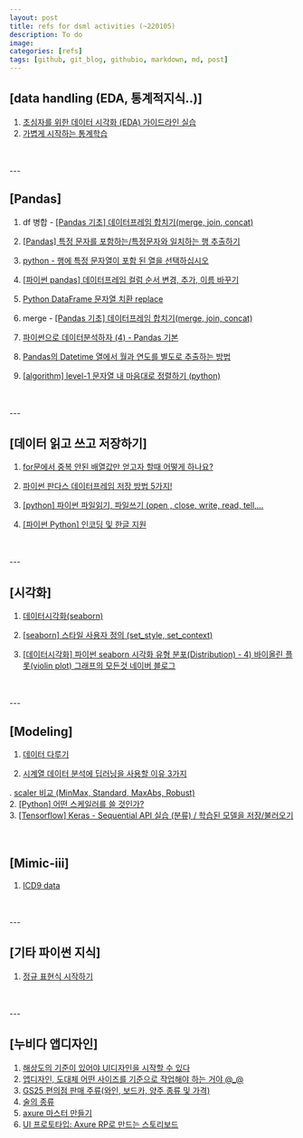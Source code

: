 ```yaml
---
layout: post
title: refs for dsml activities (~220105)
description: To do
image:
categories: [refs]
tags: [github, git_blog, githubio, markdown, md, post]
---
```


## [data handling (EDA, 통계적지식..)]
1. [초심자를 위한 데이터 시각화 (EDA) 가이드라인 실습](https://medium.com/bondata/%EC%B4%88%EC%8B%AC%EC%9E%90%EB%A5%BC-%EC%9C%84%ED%95%9C-%EB%8D%B0%EC%9D%B4%ED%84%B0-%EC%8B%9C%EA%B0%81%ED%99%94-eda-%EA%B0%80%EC%9D%B4%EB%93%9C%EB%9D%BC%EC%9D%B8-%EC%8B%A4%EC%8A%B5-62d11f93e17e) <br>
2. [가볍게 시작하는 통계학습](https://www.rubypaper.co.kr/m/31) <br>

<br>
<br>
---


## [Pandas] <br>
1. df 병합 - [[Pandas 기초] 데이터프레임 합치기(merge, join, concat)](https://yganalyst.github.io/data_handling/Pd_12/) <br>
2. [[Pandas] 특정 문자를 포함하는/특정문자와 일치하는 행 추출하기](https://zephyrus1111.tistory.com/46) <br>
3. [python - 행에 특정 문자열이 포함 된 열을 선택하십시오](https://www.python2.net/questions-999014.htm) <br>

4. [[파이썬 pandas] 데이터프레임 컬럼 순서 변경, 추가, 이름 바꾸기](https://hogni.tistory.com/51) <br>

5. [Python DataFrame 문자열 치환 replace](https://ponyozzang.tistory.com/613) <br>

6. merge - [[Pandas 기초] 데이터프레임 합치기(merge, join, concat)](https://yganalyst.github.io/data_handling/Pd_12/) <br>
7. [파이썬으로 데이터분석하자 (4) - Pandas 기본](https://sacko.tistory.com/18) <br>
8. [Pandas의 Datetime 열에서 월과 연도를 별도로 추출하는 방법](https://www.delftstack.com/ko/howto/python-pandas/how-to-extract-month-and-year-separately-from-datetime-column-in-pandas/) <br>
9. [[algorithm] level-1 문자열 내 마음대로 정렬하기 (python)](https://ychae-leah.tistory.com/42) <br>
<br>
<br>
---


## [데이터 읽고 쓰고 저장하기] <br>
1. [for문에서 중복 안된 배열값만 얻고자 할때 어떻게 하나요?](https://kldp.org/node/25288) <br>
2. [파이썬 판다스 데이터프레임 저장 방법 5가지!](https://tariat.tistory.com/583) <br>
3. [[python] 파이썬 파일읽기, 파일쓰기 (open , close, write, read, tell,...](https://blockdmask.tistory.com/454) <br>

4. [[파이썬 Python] 인코딩 및 한글 지원](https://lep9595.tistory.com/53) <br>
<br>
<br>
---


## [시각화] <br>
1. [데이터시각화(seaborn)](https://wikidocs.net/86290) <br>
2. [[seaborn] 스타일 사용자 정의 (set_style, set_context)](https://hleecaster.com/python-seaborn-set-style-and-context/) <br>

3. [[데이터시각화] 파이썬 seaborn   시각화 유형   분포(Distribution) - 4) 바이올린 플롯(violin plot) 그래프의 모든것   네이버 블로그](https://blog.naver.com/PostView.nhn?blogId=youji4ever&logNo=221864110030) <br>
<br>
<br>
---


## [Modeling] <br>
1. [데이터 다루기](https://blog.naver.com/hyeony107/222195141210) <br>

2. [시계열 데이터 분석에 딥러닝을 사용할 이유 3가지](https://dataplay.tistory.com/18) <br>

. [scaler 비교 (MinMax, Standard, MaxAbs, Robust)](https://blog.naver.com/m_hstory/222140099868) <br>
2. [[Python] 어떤 스케일러를 쓸 것인가?](https://mkjjo.github.io/python/2019/01/10/scaler.html) <br>
3. [[Tensorflow] Keras - Sequential API 실습 (분류) / 학습된 모델을 저장/불러오기](https://blog.naver.com/dahye1416/222298214331) <br>
<br>
<br>

## [Mimic-iii] <br>
1. [ICD9 data](http://www.icd9data.com/2012/Volume1/460-519/480-488/486/486.htm) <br>
<br>
<br>
---


## [기타 파이썬 지식] <br>
1. [정규 표현식 시작하기](https://wikidocs.net/4308) <br>
<br>
<br>
---


## [누비다 앱디자인] <br>
1. [해상도의 기준이 있어야 UI디자인을 시작할 수 있다](https://brunch.co.kr/@plusx/6) <br>
2. [앱디자인, 도대체 어떤 사이즈를 기준으로 작업해야 하는 거야 @_@](https://awesomeraina.tistory.com/10) <br>
3. [GS25 편의점 판매 주류(와인, 보드카, 양주 종류 및 가격)](https://awholenewworld.tistory.com/555) <br>
4. [술의 종류](https://www.omynara.com/%EC%9D%B4%EC%A2%85%EA%B8%B0-%EA%B5%90%EC%88%98%EC%9D%98-%EC%88%A0-%EC%9D%B4%EC%95%BC%EA%B8%B0-%EC%88%A0%EC%9D%98-%EC%A2%85%EB%A5%98/) <br>
5. [axure 마스터 만들기](https://dark-ux.com/prototype/axure-%EB%A7%88%EC%8A%A4%ED%84%B0-%EB%A7%8C%EB%93%A4%EA%B8%B0/) <br>
6. [UI 프로토타입: Axure RP로 만드는 스토리보드](https://www.nextree.co.kr/p1687/) <br>


